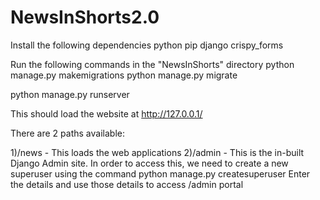 # NewsInShorts2.0

Install the following dependencies
python
pip
django
crispy_forms


Run the following commands in the "NewsInShorts" directory
python manage.py makemigrations
python manage.py migrate

python manage.py runserver

This should load the website at http://127.0.0.1/

There are 2 paths available:

1)/news - This loads the web applications
2)/admin - This is the in-built Django Admin site. In order to access this, we need to create a new superuser using the command
  python manage.py createsuperuser
  Enter the details and use those details to access /admin portal
  
  
  
